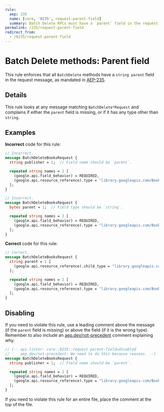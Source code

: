 ```yaml
---
rule:
  aep: 235
  name: [core, '0235', request-parent-field]
  summary: Batch Delete RPCs must have a `parent` field in the request.
permalink: /235/request-parent-field
redirect_from:
  - /0235/request-parent-field
---
```


# Batch Delete methods: Parent field

This rule enforces that all `BatchDelete` methods have a `string parent` field in
the request message, as mandated in [AEP-235][].

## Details

This rule looks at any message matching `BatchDelete*Request` and complains if
either the `parent` field is missing, or if it has any type other than
`string`.

## Examples

**Incorrect** code for this rule:

```proto
// Incorrect.
message BatchDeleteBooksRequest {
  string publisher = 1;  // Field name should be `parent`.

  repeated string names = 2 [
    (google.api.field_behavior) = REQUIRED,
    (google.api.resource_reference).type = "library.googleapis.com/Book"
  ];
}
```

```proto
// Incorrect.
message BatchDeleteBooksRequest {
  bytes parent = 1;  // Field type should be `string`.

  repeated string names = 2 [
    (google.api.field_behavior) = REQUIRED,
    (google.api.resource_reference).type = "library.googleapis.com/Book"
  ];
}
```

**Correct** code for this rule:

```proto
// Correct.
message BatchDeleteBooksRequest {
  string parent = 1 [
    (google.api.resource_reference).child_type = "library.googleapis.com/Book"
  ];

  repeated string names = 2 [
    (google.api.field_behavior) = REQUIRED,
    (google.api.resource_reference).type = "library.googleapis.com/Book"
  ];
}
```

## Disabling

If you need to violate this rule, use a leading comment above the message (if
the `parent` field is missing) or above the field (if it is the wrong type).
Remember to also include an [aep.dev/not-precedent][] comment explaining why.

```proto
// (-- api-linter: core::0235::request-parent-field=disabled
//     aep.dev/not-precedent: We need to do this because reasons. --)
message BatchDeleteBooksRequest {
  string publisher = 1;  // Field name should be `parent`.

  repeated string names = 2 [
    (google.api.field_behavior) = REQUIRED,
    (google.api.resource_reference).type = "library.googleapis.com/Book"
  ];
}
```

If you need to violate this rule for an entire file, place the comment at the
top of the file.

[aep-235]: https://aep.dev/235
[aep.dev/not-precedent]: https://aep.dev/not-precedent
